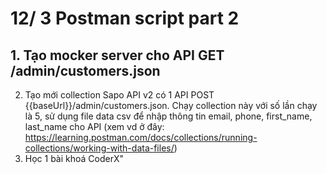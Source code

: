 # 12/ 3 Postman script part 2

## 1. Tạo mocker server cho API GET /admin/customers.json


2. Tạo mới collection Sapo API v2 có 1 API POST {{baseUrl}}/admin/customers.json. Chạy collection này với số lần chạy là 5, sử dụng file data csv để nhập thông tin email, phone, first_name, last_name cho API (xem vd ở đây: https://learning.postman.com/docs/collections/running-collections/working-with-data-files/)
3. Học 1 bài khoá CoderX"